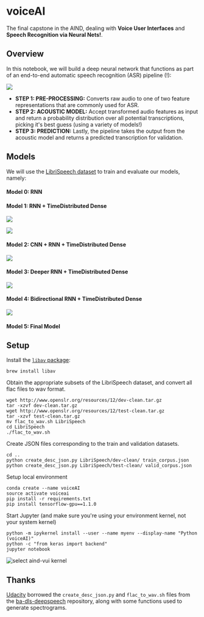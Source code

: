 # voiceAI

The final capstone in the AIND, dealing with **Voice User Interfaces** and **Speech Recognition via Neural Nets!**.

## Overview

In this notebook, we will build a deep neural network that functions as part of an end-to-end automatic speech recognition (ASR) pipeline (!): 

![](./images/pipeline.png)

- **STEP 1: PRE-PROCESSING:** Converts raw audio to one of two feature representations that are commonly used for ASR. 
- **STEP 2: ACOUSTIC MODEL:** Accept transformed audio features as input and return a probability distribution over all potential transcriptions, picking it's best guess (using a variety of models!)
- **STEP 3: PREDICTION:** Lastly, the pipeline takes the output from the acoustic model and returns a predicted transcription for validation.

## Models

We will use the [LibriSpeech dataset](http://www.openslr.org/12/) to train and evaluate our models, namely: 

#### Model 0: RNN

#### Model 1: RNN + TimeDistributed Dense

![](./images/rnn_model.png)

![](./images/rnn_model_unrolled.png)

#### Model 2: CNN + RNN + TimeDistributed Dense

![](./images/cnn_rnn_model.png)

#### Model 3: Deeper RNN + TimeDistributed Dense

![](./images/deep_rnn_model.png)

#### Model 4: Bidirectional RNN + TimeDistributed Dense

![](./images/bidirectional_rnn_model.png)

#### Model 5: Final Model


## Setup

Install the [`libav` package](https://libav.org/download/):
```
brew install libav
```

Obtain the appropriate subsets of the LibriSpeech dataset, and convert all flac files to wav format.
```
wget http://www.openslr.org/resources/12/dev-clean.tar.gz
tar -xzvf dev-clean.tar.gz
wget http://www.openslr.org/resources/12/test-clean.tar.gz
tar -xzvf test-clean.tar.gz
mv flac_to_wav.sh LibriSpeech
cd LibriSpeech
./flac_to_wav.sh
```

Create JSON files corresponding to the train and validation datasets.
```
cd ..
python create_desc_json.py LibriSpeech/dev-clean/ train_corpus.json
python create_desc_json.py LibriSpeech/test-clean/ valid_corpus.json
```

Setup local environment
```
conda create --name voiceAI
source activate voiceai
pip install -r requirements.txt
pip install tensorflow-gpu==1.1.0
```

Start Jupyter (and make sure you're using your environment kernel, not your system kernel)
```
python -m ipykernel install --user --name myenv --display-name "Python (voiceAI)"
python -c "from keras import backend"
jupyter notebook 
```

![select aind-vui kernel](./images/select_kernel.png)

## Thanks

[Udacity](@udacity) borrowed the `create_desc_json.py` and `flac_to_wav.sh` files from the [ba-dls-deepspeech](https://github.com/baidu-research/ba-dls-deepspeech) repository, along with some functions used to generate spectrograms.
